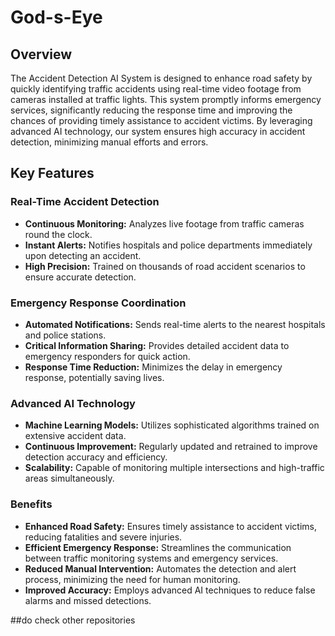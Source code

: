 # God-s-Eye
## Overview

The Accident Detection AI System is designed to enhance road safety by quickly identifying traffic accidents using real-time video footage from cameras installed at traffic lights. This system promptly informs emergency services, significantly reducing the response time and improving the chances of providing timely assistance to accident victims. By leveraging advanced AI technology, our system ensures high accuracy in accident detection, minimizing manual efforts and errors.

## Key Features

### Real-Time Accident Detection
- **Continuous Monitoring:** Analyzes live footage from traffic cameras round the clock.
- **Instant Alerts:** Notifies hospitals and police departments immediately upon detecting an accident.
- **High Precision:** Trained on thousands of road accident scenarios to ensure accurate detection.

### Emergency Response Coordination
- **Automated Notifications:** Sends real-time alerts to the nearest hospitals and police stations.
- **Critical Information Sharing:** Provides detailed accident data to emergency responders for quick action.
- **Response Time Reduction:** Minimizes the delay in emergency response, potentially saving lives.

### Advanced AI Technology
- **Machine Learning Models:** Utilizes sophisticated algorithms trained on extensive accident data.
- **Continuous Improvement:** Regularly updated and retrained to improve detection accuracy and efficiency.
- **Scalability:** Capable of monitoring multiple intersections and high-traffic areas simultaneously.

### Benefits
- **Enhanced Road Safety:** Ensures timely assistance to accident victims, reducing fatalities and severe injuries.
- **Efficient Emergency Response:** Streamlines the communication between traffic monitoring systems and emergency services.
- **Reduced Manual Intervention:** Automates the detection and alert process, minimizing the need for human monitoring.
- **Improved Accuracy:** Employs advanced AI techniques to reduce false alarms and missed detections.

##do check other repositories
